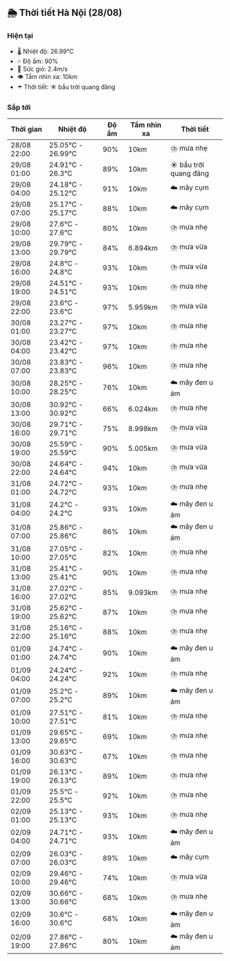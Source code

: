 ## 🌦️ Thời tiết Hà Nội (28/08)

### Hiện tại

- 🌡️ Nhiệt độ: 26.99℃
- 💦 Độ ẩm: 90%
- 💨 Sức gió: 2.4m/s
- 👁️ Tầm nhìn xa: 10km
- ☂️ Thời tiết: ☀️ bầu trời quang đãng

### Sắp tới

| Thời gian | Nhiệt độ | Độ ẩm | Tầm nhìn xa | Thời tiết |
| --- | --- | --- | --- | --- |
| 28/08 22:00 | 25.05℃ - 26.99℃ | 90% | 10km | ⛈️ mưa nhẹ |
| 29/08 01:00 | 24.91℃ - 26.3℃ | 89% | 10km | ☀️ bầu trời quang đãng |
| 29/08 04:00 | 24.18℃ - 25.12℃ | 91% | 10km | ☁️ mây cụm |
| 29/08 07:00 | 25.17℃ - 25.17℃ | 88% | 10km | ☁️ mây cụm |
| 29/08 10:00 | 27.6℃ - 27.6℃ | 80% | 10km | ⛈️ mưa nhẹ |
| 29/08 13:00 | 29.79℃ - 29.79℃ | 84% | 6.894km | ⛈️ mưa vừa |
| 29/08 16:00 | 24.8℃ - 24.8℃ | 93% | 10km | ⛈️ mưa vừa |
| 29/08 19:00 | 24.51℃ - 24.51℃ | 93% | 10km | ⛈️ mưa nhẹ |
| 29/08 22:00 | 23.6℃ - 23.6℃ | 97% | 5.959km | ⛈️ mưa vừa |
| 30/08 01:00 | 23.27℃ - 23.27℃ | 97% | 10km | ⛈️ mưa nhẹ |
| 30/08 04:00 | 23.42℃ - 23.42℃ | 97% | 10km | ⛈️ mưa nhẹ |
| 30/08 07:00 | 23.83℃ - 23.83℃ | 96% | 10km | ⛈️ mưa nhẹ |
| 30/08 10:00 | 28.25℃ - 28.25℃ | 76% | 10km | ☁️ mây đen u ám |
| 30/08 13:00 | 30.92℃ - 30.92℃ | 66% | 6.024km | ⛈️ mưa nhẹ |
| 30/08 16:00 | 29.71℃ - 29.71℃ | 75% | 8.998km | ⛈️ mưa vừa |
| 30/08 19:00 | 25.59℃ - 25.59℃ | 90% | 5.005km | ⛈️ mưa vừa |
| 30/08 22:00 | 24.64℃ - 24.64℃ | 94% | 10km | ⛈️ mưa vừa |
| 31/08 01:00 | 24.72℃ - 24.72℃ | 93% | 10km | ⛈️ mưa nhẹ |
| 31/08 04:00 | 24.2℃ - 24.2℃ | 93% | 10km | ☁️ mây đen u ám |
| 31/08 07:00 | 25.86℃ - 25.86℃ | 86% | 10km | ☁️ mây đen u ám |
| 31/08 10:00 | 27.05℃ - 27.05℃ | 82% | 10km | ⛈️ mưa nhẹ |
| 31/08 13:00 | 25.41℃ - 25.41℃ | 90% | 10km | ⛈️ mưa nhẹ |
| 31/08 16:00 | 27.02℃ - 27.02℃ | 85% | 9.093km | ⛈️ mưa nhẹ |
| 31/08 19:00 | 25.62℃ - 25.62℃ | 87% | 10km | ⛈️ mưa nhẹ |
| 31/08 22:00 | 25.16℃ - 25.16℃ | 88% | 10km | ⛈️ mưa nhẹ |
| 01/09 01:00 | 24.74℃ - 24.74℃ | 90% | 10km | ☁️ mây đen u ám |
| 01/09 04:00 | 24.24℃ - 24.24℃ | 92% | 10km | ⛈️ mưa nhẹ |
| 01/09 07:00 | 25.2℃ - 25.2℃ | 89% | 10km | ☁️ mây đen u ám |
| 01/09 10:00 | 27.51℃ - 27.51℃ | 81% | 10km | ⛈️ mưa nhẹ |
| 01/09 13:00 | 29.65℃ - 29.65℃ | 69% | 10km | ⛈️ mưa nhẹ |
| 01/09 16:00 | 30.63℃ - 30.63℃ | 67% | 10km | ⛈️ mưa nhẹ |
| 01/09 19:00 | 26.13℃ - 26.13℃ | 89% | 10km | ⛈️ mưa nhẹ |
| 01/09 22:00 | 25.5℃ - 25.5℃ | 92% | 10km | ⛈️ mưa nhẹ |
| 02/09 01:00 | 25.13℃ - 25.13℃ | 93% | 10km | ⛈️ mưa nhẹ |
| 02/09 04:00 | 24.71℃ - 24.71℃ | 93% | 10km | ☁️ mây đen u ám |
| 02/09 07:00 | 26.03℃ - 26.03℃ | 89% | 10km | ☁️ mây cụm |
| 02/09 10:00 | 29.46℃ - 29.46℃ | 74% | 10km | ⛈️ mưa vừa |
| 02/09 13:00 | 30.66℃ - 30.66℃ | 68% | 10km | ⛈️ mưa nhẹ |
| 02/09 16:00 | 30.6℃ - 30.6℃ | 68% | 10km | ☁️ mây đen u ám |
| 02/09 19:00 | 27.86℃ - 27.86℃ | 80% | 10km | ☁️ mây đen u ám |
